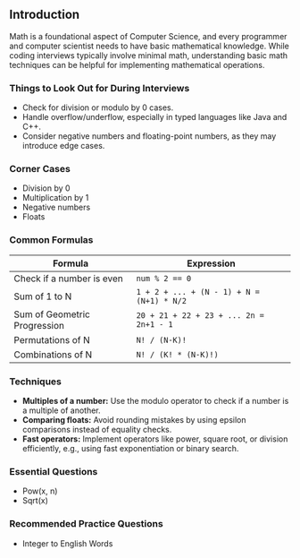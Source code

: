 ## Introduction

Math is a foundational aspect of Computer Science, and every programmer and computer scientist needs to have basic mathematical knowledge. While coding interviews typically involve minimal math, understanding basic math techniques can be helpful for implementing mathematical operations.

### Things to Look Out for During Interviews

- Check for division or modulo by 0 cases.
- Handle overflow/underflow, especially in typed languages like Java and C++.
- Consider negative numbers and floating-point numbers, as they may introduce edge cases.

### Corner Cases

- Division by 0
- Multiplication by 1
- Negative numbers
- Floats

### Common Formulas

| Formula                                 | Expression                                        |
|-----------------------------------------|---------------------------------------------------|
| Check if a number is even               | `num % 2 == 0`                                    |
| Sum of 1 to N                           | `1 + 2 + ... + (N - 1) + N = (N+1) * N/2`         |
| Sum of Geometric Progression            | `20 + 21 + 22 + 23 + ... 2n = 2n+1 - 1`           |
| Permutations of N                       | `N! / (N-K)!`                                     |
| Combinations of N                       | `N! / (K! * (N-K)!)`                              |

### Techniques

- **Multiples of a number:** Use the modulo operator to check if a number is a multiple of another.
- **Comparing floats:** Avoid rounding mistakes by using epsilon comparisons instead of equality checks.
- **Fast operators:** Implement operators like power, square root, or division efficiently, e.g., using fast exponentiation or binary search.

### Essential Questions

- Pow(x, n)
- Sqrt(x)

### Recommended Practice Questions

- Integer to English Words
